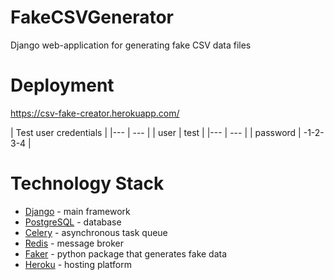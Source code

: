 # FakeCSVGenerator
Django web-application for generating fake CSV data files

# Deployment
https://csv-fake-creator.herokuapp.com/

| Test user credentials |
|--- | --- |
| user | test |
|--- | --- |
| password | -1-2-3-4 |

# Technology Stack
- [Django](https://www.djangoproject.com/) - main framework
- [PostgreSQL](https://www.postgresql.org/) - database
- [Celery](https://docs.celeryq.dev/en/stable/) - asynchronous task queue
- [Redis](https://redis.io/) - message broker
- [Faker](https://faker.readthedocs.io/en/master/) - python package that generates fake data
- [Heroku](https://www.heroku.com/) - hosting platform
